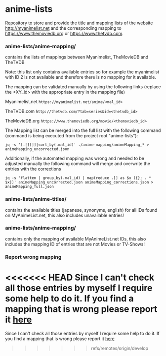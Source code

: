 # anime-lists

Repository to store and provide the title and mapping lists of the website http://myanimelist.net and the corresponding mapping to https://www.themoviedb.org or https://www.thetvdb.com.

### anime-lists/anime-mapping/
contains the lists of mappings between Myanimelist, TheMovieDB and TheTVDB

Note: this list only contains available entries so for example the myanimelist with ID 2 is not available and therefore there is no mapping for it available.

The mapping can be validated manually by using the following links (replace the <XY_id> with the appropriate entry in the mapping file)

Myanimelist.net 
```https://myanimelist.net/anime/<mal_id>```

TheTVDB.com 
```http://thetvdb.com/?tab=series&id=<thetvdb_id>```

TheMovieDB.org
```https://www.themoviedb.org/movie/<themoviedb_id>```

The Mapping list can be merged into the full list with the following command (command is being executed from the project root "anime-lists"):

```jq -s '[.[][]]|sort_by(.mal_id)' ./anime-mapping/animeMapping_* > animeMapping_uncorrected.json```

Additionally, if the automated mapping was wrong and needed to be adjusted manually the following command will merge and overwrite the entries with the corrections

```jq -s 'flatten | group_by(.mal_id) | map(reduce .[] as $x ({}; . * $x))' animeMapping_uncorrected.json animeMapping_corrections.json > animeMapping_full.json```

### anime-lists/anime-titles/
contains the available titles (japanese, synonyms, english) for all IDs found on MyAnimeList.net, this also includes unavailable entries!

### anime-lists/anime-mapping/
contains only the mapping of available MyAnimeList.net IDs, this also includes the mapping ID of entries that are not Movies or TV-Shows!

### Report wrong mapping
<<<<<<< HEAD
Since I can't check all those entries by myself I require some help to do it. If you find a mapping that is wrong please report it [here](https://github.com/Fribb/anime-lists/issues)
=======
Since I can't check all those entries by myself I require some help to do it. If you find a mapping that is wrong please report it [here](https://github.com/Fribb/anime-lists/issues) 
>>>>>>> refs/remotes/origin/develop
